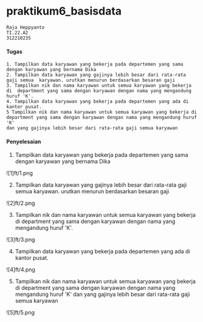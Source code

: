 # praktikum6_basisdata

```
Raja Heppyanto
TI.22.A2
312210235
```

#### Tugas

```
1. Tampilkan data karyawan yang bekerja pada departemen yang sama dengan karyawan yang bernama Dika
2. Tampilkan data karyawan yang gajinya lebih besar dari rata-rata gaji semua  karyawan. urutkan menurun berdasarkan besaran gaji
3. Tampilkan nik dan nama karyawan untuk semua karyawan yang bekerja di  department yang sama dengan karyawan dengan nama yang mengandung  huruf 'K'.
4. Tampilkan data karyawan yang bekerja pada departemen yang ada di  kantor pusat.
5 Tampilkan nik dan nama karyawan untuk semua karyawan yang bekerja di department yang sama dengan karyawan dengan nama yang mengandung huruf 'K'
dan yang gajinya lebih besar dari rata-rata gaji semua karyawan

```

#### Penyelesaian

1. Tampilkan data karyawan yang bekerja pada departemen yang sama dengan karyawan yang bernama Dika

![1]ft/1.png

2. Tampilkan data karyawan yang gajinya lebih besar dari rata-rata gaji semua  karyawan. urutkan menurun berdasarkan besaran gaji

![2]ft/2.png

3. Tampilkan nik dan nama karyawan untuk semua karyawan yang bekerja di  department yang sama dengan karyawan dengan nama yang mengandung  huruf 'K'.

![3]ft/3.png

4. Tampilkan data karyawan yang bekerja pada departemen yang ada di  kantor pusat.

![4]ft/4.png

5. Tampilkan nik dan nama karyawan untuk semua karyawan yang bekerja di department yang sama dengan karyawan dengan nama yang mengandung huruf 'K'
dan yang gajinya lebih besar dari rata-rata gaji semua karyawan

![5]ft/5.png